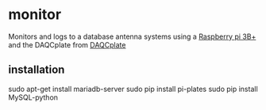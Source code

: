 # monitor
Monitors and logs to a database antenna systems using a [Raspberry pi 3B+](https://www.raspberrypi.org/products/raspberry-pi-3-model-b-plus/) and the DAQCplate from [DAQCplate](https://pi-plates.com/daqcr1/)

## installation
sudo apt-get install mariadb-server
sudo pip install pi-plates
sudo pip install MySQL-python
